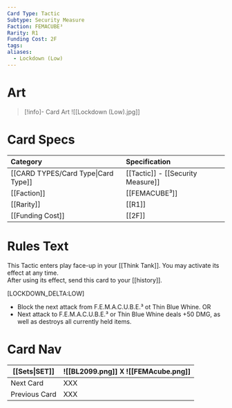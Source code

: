 ```yaml
---
Card Type: Tactic
Subtype: Security Measure
Faction: FEMACUBE³
Rarity: R1
Funding Cost: 2F
tags: 
aliases:
  - Lockdown (Low)
---
```

# Art

> [!info]- Card Art
> ![[Lockdown (Low).jpg]]

# Card Specs

| Category | Specification| 
| :--- | :--- |
| [[CARD TYPES/Card Type\|Card Type]] | [[Tactic]] - [[Security Measure]] |
| [[Faction]] | [[FEMACUBE³]] |  
| [[Rarity]] | [[R1]] |  
| [[Funding Cost]] | [[2F]] |  

# Rules Text  

This Tactic enters play face-up in your [[Think Tank]]. 
You may activate its effect at any time.  
After using its effect, send this card to your [[history]].  

[LOCKDOWN_DELTA:LOW] 
- Block the next attack from F.E.M.A.C.U.B.E.³  ot Thin Blue Whine.
OR
- Next attack to F.E.M.A.C.U.B.E.³ or Thin Blue Whine deals +50 DMG, as well as destroys all currently held items.

# Card Nav

| [[Sets\|SET]] |  ![[BL2099.png]] 𐌢 ![[FEMAcube.png]] |
| ------------- | ------------------------------ |
| Next Card     | XXX |
| Previous Card | XXX |


